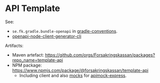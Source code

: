 # API Template

See:

- `se.fk.gradle.bundle-openapi` in [gradle-conventions](https://github.com/Forsakringskassan/gradle-conventions).
- [openapi-node-client-generator-cli](https://github.com/Forsakringskassan/openapi-node-client-generator-cli)


Artifacts:

- Maven artefact: <https://github.com/orgs/Forsakringskassan/packages?repo_name=template-api>
- NPM package: <https://www.npmjs.com/package/@forsakringskassan/template-api>
  - Including client and also [mocks](/src/mock) for [apimock-express](https://github.com/Forsakringskassan/apimock-express).

